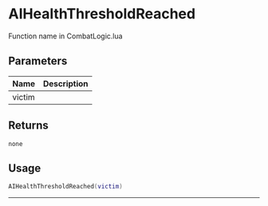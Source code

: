 # AIHealthThresholdReached

Function name in CombatLogic.lua

## Parameters

| Name   | Description |
| ------ | ----------- |
| victim |             |

## Returns

`none`

## Usage

```lua
AIHealthThresholdReached(victim)
```

---
